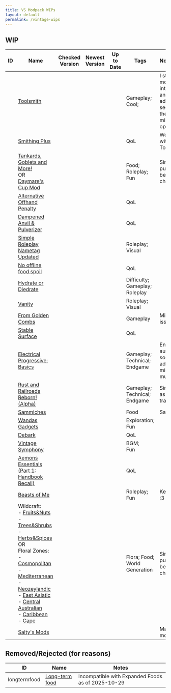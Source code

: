 ```yaml
---
title: VS Modpack WIPs
layout: default
permalink: /vintage-wips
---
```


## WIP

| ID  | Name                                                                                                                                                                                                                                                                                                                                                                                                                                                                                                                                                                                                                                                                                                                                                                                                    | Checked Version | Newest Version | Up to Date | Tags                                 | Notes                                                                                              |
| --- | ------------------------------------------------------------------------------------------------------------------------------------------------------------------------------------------------------------------------------------------------------------------------------------------------------------------------------------------------------------------------------------------------------------------------------------------------------------------------------------------------------------------------------------------------------------------------------------------------------------------------------------------------------------------------------------------------------------------------------------------------------------------------------------------------------- | --------------- | -------------- | ---------- | ------------------------------------ | :------------------------------------------------------------------------------------------------- |
|     | [Toolsmith](https://mods.vintagestory.at/toolsmith)                                                                                                                                                                                                                                                                                                                                                                                                                                                                                                                                                                                                                                                                                                                                                     |                 |                |            | Gameplay;<br>Cool;                   | I still think this mod is interesting and want to add it, but seems like there are mixed opinions. |
|     | [Smithing Plus](https://mods.vintagestory.at/smithingplus)                                                                                                                                                                                                                                                                                                                                                                                                                                                                                                                                                                                                                                                                                                                                              |                 |                |            | QoL                                  | Works well with Toolsmith                                                                          |
|     | [Tankards, Goblets and More!](https://mods.vintagestory.at/show/mod/23091)<br>OR<br>[Daymare&#039;s Cup Mod](https://mods.vintagestory.at/daymarescupmod)                                                                                                                                                                                                                                                                                                                                                                                                                                                                                                                                                                                                                                               |                 |                |            | Food;<br>Roleplay;<br>Fun            | Similar purpose so best to choose one.                                                             |
|     | [Alternative Offhand Penalty](https://mods.vintagestory.at/altpenalty)                                                                                                                                                                                                                                                                                                                                                                                                                                                                                                                                                                                                                                                                                                                                  |                 |                |            | QoL                                  |                                                                                                    |
|     | [Dampened Anvil & Pulverizer](https://mods.vintagestory.at/dampenedanvil)                                                                                                                                                                                                                                                                                                                                                                                                                                                                                                                                                                                                                                                                                                                               |                 |                |            | QoL                                  |                                                                                                    |
|     | [Simple Roleplay Nametag Updated](https://mods.vintagestory.at/rpnameupdated)                                                                                                                                                                                                                                                                                                                                                                                                                                                                                                                                                                                                                                                                                                                           |                 |                |            | Roleplay;<br>Visual                  |                                                                                                    |
|     | [No offline food spoil](https://mods.vintagestory.at/offlinefoodnospoil)                                                                                                                                                                                                                                                                                                                                                                                                                                                                                                                                                                                                                                                                                                                                |                 |                |            | QoL                                  |                                                                                                    |
|     | [Hydrate or Diedrate](https://mods.vintagestory.at/hydrateordiedrate)                                                                                                                                                                                                                                                                                                                                                                                                                                                                                                                                                                                                                                                                                                                                   |                 |                |            | Difficulty;<br>Gameplay;<br>Roleplay |                                                                                                    |
|     | [Vanity](https://mods.vintagestory.at/vanity)                                                                                                                                                                                                                                                                                                                                                                                                                                                                                                                                                                                                                                                                                                                                                           |                 |                |            | Roleplay;<br>Visual                  |                                                                                                    |
|     | [From Golden Combs](https://mods.vintagestory.at/fromgoldencombs)                                                                                                                                                                                                                                                                                                                                                                                                                                                                                                                                                                                                                                                                                                                                       |                 |                |            | Gameplay                             | Might have issues.                                                                                 |
|     | [Stable Surface](https://mods.vintagestory.at/stablesurface)                                                                                                                                                                                                                                                                                                                                                                                                                                                                                                                                                                                                                                                                                                                                            |                 |                |            | QoL                                  |                                                                                                    |
|     | [Electrical Progressive: Basics](https://mods.vintagestory.at/electricalprogressivebasics)                                                                                                                                                                                                                                                                                                                                                                                                                                                                                                                                                                                                                                                                                                              |                 |                |            | Gameplay;<br>Technical;<br>Endgame   | Endgame automation (+ some addons), but might be too much.                                         |
|     | [Rust and Railroads Reborn! (Alpha)](https://mods.vintagestory.at/rustandrailroads)                                                                                                                                                                                                                                                                                                                                                                                                                                                                                                                                                                                                                                                                                                                     |                 |                |            | Gameplay;<br>Technical;<br>Endgame   | Similar issues as above, but trains are fun.                                                       |
|     | [Sammiches](https://mods.vintagestory.at/sammiches)                                                                                                                                                                                                                                                                                                                                                                                                                                                                                                                                                                                                                                                                                                                                                     |                 |                |            | Food                                 | Sandwhich :3                                                                                       |
|     | [Wandas Gadgets](https://mods.vintagestory.at/wgmt)                                                                                                                                                                                                                                                                                                                                                                                                                                                                                                                                                                                                                                                                                                                                                     |                 |                |            | Exploration; Fun                     |                                                                                                    |
|     | [Debark](https://mods.vintagestory.at/show/mod/21434)                                                                                                                                                                                                                                                                                                                                                                                                                                                                                                                                                                                                                                                                                                                                                   |                 |                |            | QoL                                  |                                                                                                    |
|     | [Vintage Symphony](https://mods.vintagestory.at/vintagesymphony)                                                                                                                                                                                                                                                                                                                                                                                                                                                                                                                                                                                                                                                                                                                                        |                 |                |            | BGM;<br>Fun                          |                                                                                                    |
|     | [Aemons Essentials (Part 1: Handbook Recall)](https://mods.vintagestory.at/show/mod/31167)                                                                                                                                                                                                                                                                                                                                                                                                                                                                                                                                                                                                                                                                                                              |                 |                |            | QoL                                  |                                                                                                    |
|     | [Beasts of Me](https://mods.vintagestory.at/beastsofmen)                                                                                                                                                                                                                                                                                                                                                                                                                                                                                                                                                                                                                                                                                                                                                |                 |                |            | Roleplay;<br>Fun                     | Kemonomimis :3                                                                                     |
|     | Wildcraft:<br>- [Fruits&Nuts](https://mods.vintagestory.at/wildcraftfruit)<br>- [Trees&Shrubs](https://mods.vintagestory.at/wildcrafttree)<br>- [Herbs&Spices](https://mods.vintagestory.at/wildcraftherb)<br>OR<br>Floral Zones:<br>- [Cosmopolitan](https://mods.vintagestory.at/floralzonescosmopolitanregion)<br>- [Mediterranean](https://mods.vintagestory.at/floralzonesmediterraneanregion)<br>- [Neozeylandic](https://mods.vintagestory.at/floralzonesneozeylandicregion)<br>- [East Asiatic](https://mods.vintagestory.at/floralzoneseastasiaticregion)<br>- [Central Australian](https://mods.vintagestory.at/floralzonescentralaustralianregion)<br>- [Caribbean](https://mods.vintagestory.at/floralzonescaribbeanregion)<br>- [Cape](https://mods.vintagestory.at/floralzonescaperegion) |                 |                |            | Flora; Food; World Generation        | Similar purpose so best to choose one.                                                             |
|     | [Salty's Mods](https://mods.vintagestory.at/show/user/F9A030F51969CF667AD2)                                                                                                                                                                                                                                                                                                                                                                                                                                                                                                                                                                                                                                                                                                                             |                 |                |            |                                      | Many type of mods                                                                                  |


## Removed/Rejected (for reasons)

| ID           | Name                                                          | Notes                                             |
| ------------ | ------------------------------------------------------------- | ------------------------------------------------- |
| longtermfood | [Long-term food](https://mods.vintagestory.at/show/mod/13813) | Incompatible with Expanded Foods as of 2025-10-29 |